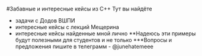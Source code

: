 #Забавные и интересные кейсы из C++
Тут вы найдёте
  - задачи с Додов ВШПИ
  - интересные кейсы с лекций Мещерина
  - интересные кейсы найденные мной лично
**Надеюсь эти примеры будут полезными для студентов и не только
***Вопросы и предложения пишите в телеграмм - @junehatemeee 
